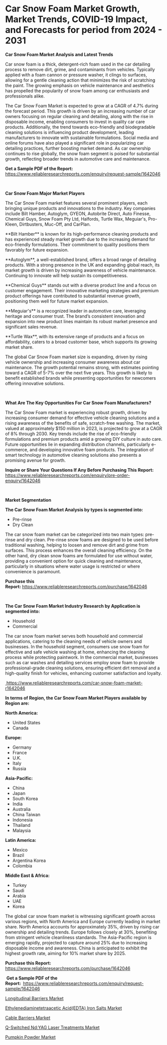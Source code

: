 <p><h1>Car Snow Foam Market Growth, Market Trends, COVID-19 Impact, and Forecasts for period from 2024 - 2031</h1></p><p><strong>Car Snow Foam Market Analysis and Latest Trends</strong></p>
<p><p>Car snow foam is a thick, detergent-rich foam used in the car detailing process to remove dirt, grime, and contaminants from vehicles. Typically applied with a foam cannon or pressure washer, it clings to surfaces, allowing for a gentle cleaning action that minimizes the risk of scratching the paint. The growing emphasis on vehicle maintenance and aesthetics has propelled the popularity of snow foam among car enthusiasts and professionals alike.</p><p>The Car Snow Foam Market is expected to grow at a CAGR of 4.7% during the forecast period. This growth is driven by an increasing number of car owners focusing on regular cleaning and detailing, along with the rise in disposable income, enabling consumers to invest in quality car care products. Additionally, the trend towards eco-friendly and biodegradable cleaning solutions is influencing product development, leading manufacturers to innovate with sustainable formulations. Social media and online forums have also played a significant role in popularizing car detailing practices, further boosting market demand. As car ownership continues to rise globally, the snow foam segment is poised for substantial growth, reflecting broader trends in automotive care and maintenance.</p></p>
<p><strong>Get a Sample PDF of the Report:&nbsp;</strong> <a href="https://www.reliableresearchreports.com/enquiry/request-sample/1642046?utm_campaign=3&utm_medium=2&utm_source=Github&utm_content=ia&utm_term=03112024&utm_id=car-snow-foam">https://www.reliableresearchreports.com/enquiry/request-sample/1642046</a></p>
<p>&nbsp;</p>
<p><strong>Car Snow Foam Major Market Players</strong></p>
<p><p>The Car Snow Foam market features several prominent players, each bringing unique products and innovations to the industry. Key companies include Bilt Hamber, Autoglym, GYEON, Autobrite Direct, Auto Finesse, Chemical Guys, Snow Foam Pty Ltd, Halfords, Turtle Wax, Meguiar's, Pro-Kleen, Dirtbusters, Muc-Off, and CarPlan.</p><p>**Bilt Hamber** is known for its high-performance cleaning products and has experienced steady market growth due to the increasing demand for eco-friendly formulations. Their commitment to quality positions them favorably for future expansion.</p><p>**Autoglym**, a well-established brand, offers a broad range of detailing products. With a strong presence in the UK and expanding global reach, its market growth is driven by increasing awareness of vehicle maintenance. Continuing to innovate will help sustain its competitiveness.</p><p>**Chemical Guys** stands out with a diverse product line and a focus on customer engagement. Their innovative marketing strategies and premium product offerings have contributed to substantial revenue growth, positioning them well for future market expansion.</p><p>**Meguiar's** is a recognized leader in automotive care, leveraging heritage and consumer trust. The brand’s consistent innovation and expansion into new product lines maintain its robust market presence and significant sales revenue.</p><p>**Turtle Wax**, with its extensive range of products and a focus on affordability, caters to a broad customer base, which supports its growing market share.</p><p>The global Car Snow Foam market size is expanding, driven by rising vehicle ownership and increasing consumer awareness about car maintenance. The growth potential remains strong, with estimates pointing toward a CAGR of 5-7% over the next five years. This growth is likely to benefit established brands while presenting opportunities for newcomers offering innovative solutions.</p></p>
<p>&nbsp;</p>
<p><strong>What Are The Key Opportunities For Car Snow Foam Manufacturers?</strong></p>
<p><p>The Car Snow Foam market is experiencing robust growth, driven by increasing consumer demand for effective vehicle cleaning solutions and a rising awareness of the benefits of safe, scratch-free washing. The market, valued at approximately $150 million in 2023, is projected to grow at a CAGR of 8% through 2030. Key trends include the rise of eco-friendly formulations and premium products amid a growing DIY culture in auto care. Future opportunities lie in expanding distribution channels, particularly e-commerce, and developing innovative foam products. The integration of smart technology in automotive cleaning solutions also presents a promising avenue for growth.</p></p>
<p><strong>Inquire or Share Your Questions If Any Before Purchasing This Report:</strong> <a href="https://www.reliableresearchreports.com/enquiry/pre-order-enquiry/1642046?utm_campaign=3&utm_medium=2&utm_source=Github&utm_content=ia&utm_term=03112024&utm_id=car-snow-foam">https://www.reliableresearchreports.com/enquiry/pre-order-enquiry/1642046</a></p>
<p>&nbsp;</p>
<p><strong>Market Segmentation</strong></p>
<p><strong>The Car Snow Foam Market Analysis by types is segmented into:</strong></p>
<p><ul><li>Pre-rinse</li><li>Dry Clean</li></ul></p>
<p><p>The car snow foam market can be categorized into two main types: pre-rinse and dry clean. Pre-rinse snow foams are designed to be used before traditional washing, helping to loosen and remove dirt and grime from surfaces. This process enhances the overall cleaning efficiency. On the other hand, dry clean snow foams are formulated for use without water, providing a convenient option for quick cleaning and maintenance, particularly in situations where water usage is restricted or where convenience is paramount.</p></p>
<p><strong>Purchase this Report:&nbsp;</strong><a href="https://www.reliableresearchreports.com/purchase/1642046?utm_campaign=3&utm_medium=2&utm_source=Github&utm_content=ia&utm_term=03112024&utm_id=car-snow-foam">https://www.reliableresearchreports.com/purchase/1642046</a></p>
<p>&nbsp;</p>
<p><strong>The Car Snow Foam Market Industry Research by Application is segmented into:</strong></p>
<p><ul><li>Household</li><li>Commercial</li></ul></p>
<p><p>The car snow foam market serves both household and commercial applications, catering to the cleaning needs of vehicle owners and businesses. In the household segment, consumers use snow foam for effective and safe vehicle washing at home, enhancing the cleaning process while protecting paintwork. In the commercial market, businesses such as car washes and detailing services employ snow foam to provide professional-grade cleaning solutions, ensuring efficient dirt removal and a high-quality finish for vehicles, enhancing customer satisfaction and loyalty.</p></p>
<p><a href="https://www.reliableresearchreports.com/car-snow-foam-market-r1642046?utm_campaign=3&utm_medium=2&utm_source=Github&utm_content=ia&utm_term=03112024&utm_id=car-snow-foam">&nbsp;https://www.reliableresearchreports.com/car-snow-foam-market-r1642046</a></p>
<p><strong>In terms of Region, the Car Snow Foam Market Players available by Region are:</strong></p>
<p>
    <p> <strong> North America: </strong>
        <ul>
            <li>United States</li>
            <li>Canada</li>
        </ul>
        </p> 
    <p> <strong> Europe: </strong>
        <ul>
            <li>Germany</li>
            <li>France</li>
            <li>U.K.</li>
            <li>Italy</li>
            <li>Russia</li>
        </ul>
        </p> 
    <p> <strong> Asia-Pacific: </strong>
        <ul>
            <li>China</li>
            <li>Japan</li>
            <li>South Korea</li>
            <li>India</li>
            <li>Australia</li>
            <li>China Taiwan</li>
            <li>Indonesia</li>
            <li>Thailand</li>
            <li>Malaysia</li>
        </ul>
        </p> 
    <p> <strong> Latin America: </strong>
        <ul>
            <li>Mexico</li>
            <li>Brazil</li>
            <li>Argentina Korea</li>
            <li>Colombia</li>
        </ul>
        </p> 
    <p> <strong> Middle East & Africa: </strong>
        <ul>
            <li>Turkey</li>
            <li>Saudi</li>
            <li>Arabia</li>
            <li>UAE</li>
            <li>Korea</li>
        </ul>
    </p>
    </p>
<p><p>The global car snow foam market is witnessing significant growth across various regions, with North America and Europe currently leading in market share. North America accounts for approximately 35%, driven by rising car ownership and detailing trends. Europe follows closely at 30%, benefiting from stringent vehicle cleanliness standards. The Asia-Pacific region is emerging rapidly, projected to capture around 25% due to increasing disposable income and awareness. China is anticipated to exhibit the highest growth rate, aiming for 10% market share by 2025.</p></p>
<p><strong>Purchase this Report: </strong><a href="https://www.reliableresearchreports.com/purchase/1642046?utm_campaign=3&utm_medium=2&utm_source=Github&utm_content=ia&utm_term=03112024&utm_id=car-snow-foam">https://www.reliableresearchreports.com/purchase/1642046</a></p>
<p>&nbsp;<strong>Get a Sample PDF of the Report:&nbsp;&nbsp;</strong><a href="https://www.reliableresearchreports.com/enquiry/request-sample/1642046?utm_campaign=3&utm_medium=2&utm_source=Github&utm_content=ia&utm_term=03112024&utm_id=car-snow-foam">https://www.reliableresearchreports.com/enquiry/request-sample/1642046</a></p>
<p><strong></strong></p>
<p><p><a href="https://github.com/lambertr3e8v/Market-Research-Report-List-1/blob/main/longitudinal-barriers-market.md?utm_campaign=3&utm_medium=2&utm_source=Github&utm_content=ia&utm_term=03112024&utm_id=car-snow-foam">Longitudinal Barriers Market</a></p><p><a href="https://www.linkedin.com/pulse/analyzing-ethylenediaminetetraacetic-acidedta-iron-salts-market-ok6ve?utm_campaign=3&utm_medium=2&utm_source=Github&utm_content=ia&utm_term=03112024&utm_id=car-snow-foam">Ethylenediaminetetraacetic Acid(EDTA) Iron Salts Market</a></p><p><a href="https://github.com/RunaHaque64/Market-Research-Report-List-1/blob/main/cable-barriers-market.md?utm_campaign=3&utm_medium=2&utm_source=Github&utm_content=ia&utm_term=03112024&utm_id=car-snow-foam">Cable Barriers Market</a></p><p><a href="https://issuu.com/reportprime-2/docs/q-switched-ndyag-laser-treatments-m_c283af344816ec?utm_campaign=3&utm_medium=2&utm_source=Github&utm_content=ia&utm_term=03112024&utm_id=car-snow-foam">Q-Switched Nd:YAG Laser Treatments Market</a></p><p><a href="https://medium.com/@whaeberkp/this-report-on-pumpkin-powder-market-is-a-comprehensive-analysis-of-market-shares-strategies-5ce916386cc3?utm_campaign=3&utm_medium=2&utm_source=Github&utm_content=ia&utm_term=03112024&utm_id=car-snow-foam">Pumpkin Powder Market</a></p></p>